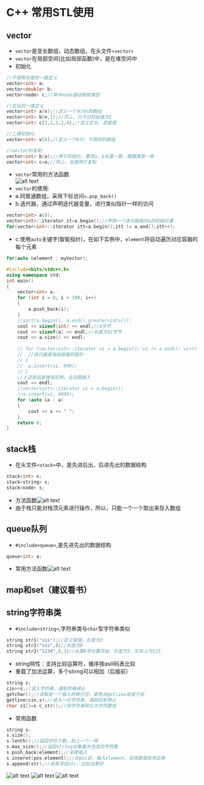 # C++ 常用STL使用
## vector
- `vector`是变长数组，动态数组，在头文件`<vector>`
- `vector`在局部空间(比如局部函数)中，是在堆空间中
- 初始化
```c++
//不限制长度的一维定义
vector<int> a;
vector<double> b;
vector<node> c;//其中node是结构体类型

//定长的一维定义
vector<int> a(n);//定义一个长为n的数组
vector<int> b(n,1);//同上，只不过初始值为1
vector<int> c{1,1,1,2,4};//定义定长，且赋值

//二维初始化
vector<int> v[6];//定义一个6行，不限列的数组

//vector的复制
vector<int> b(a);//拷贝初始化，要求a，b长度一致，数据类型一致
vector<int> c=a;//同上，也是拷贝复制

```
- `vector`常用的方法函数  
![alt text](image.png)  
- `vector`的使用:
- a.同普通数组，采用下标访问`v.pop_back()`
- b.迭代器，通过声明迭代器变量，进行类似指针一样的访问
```c++
vector<int> a(8);
vector<int>::iterator it=a.begin();//声明一个迭代器指向a的初始位置
for(vector<int>::iterator itt=a.begin();itt != a.end();itt++);
```
- c.使用`auto`关键字(智能指针)，在如下实例中，`element`将自动遍历对应容器的每个元素
```c++
for(auto &element : myVector);
```
```c++
#include<bits/stdc++.h>
using namespace std;
int main()
{
	vector<int> a;
	for (int i = 0; i < 100; i++)
	{
		a.push_back(i);
	}
	//sort(a.begin(), a.end(),greater<int>());
	cout << sizeof(int) << endl;//4字节
	cout << sizeof(a) << endl;//长度为32字节
	cout << a.size() << endl;
	
	// for (vector<int>::iterator vi = a.begin(); vi != a.end(); vi++)
	// 	//迭代器是指向容器的指针
	// {
	// 	a.insert(vi, 999);
	// }
    //上述用法是错误实例。会无限插入
	cout << endl;
	//vector<int>::iterator vi = a.begin();
	//a.insert(vi, 9999);
	for (auto &x : a)
	{
		cout << x << " ";
	}
	return 0;
}
```

## stack栈
- 在头文件`<stack>`中，是先进后出，后进先出的数据结构
```c++
stack<int> s;
stack<string> s;
stack<node> s;
```
- 方法函数![alt text](image-1.png)
- 由于栈只能对栈顶元素进行操作，所以，只能一个一个取出来存入数组

## queue队列
- `#include<queue>`,是先进先出的数据结构
```c++
queue<int> a;
```
- 常用方法函数![alt text](image-2.png)

## map和set（建议看书）

## string字符串类
- `#include<string>`,字符串类与`char`型字符串类似
```c++
string str1("sss");//定义赋值，长度为3
string str2("sss",8)//长度为8
string str3("1234",0,3)//从第0号位置开始，长度为3，实际上为123
```
- string特性：支持比较运算符，循序按asill码表比较
- 重载了加法运算，多个stirng可以相加（后接前）
```c++
string s;
cin>>s;//读入字符串，遇到空格停止
getchar();//读取前一个输入的换行符，避免对getline造成干扰
getline(cin,s);//读入一行字符串，遇到回车停止
char s1[]=s.c_str();//将字符串转化为字符数组
```
- 常用函数
```c++
string s;
s.size();
s.lenth();//返回字符个数，和上一个一样
s.max_size();//返回string对象最大包含的字符数
s.push_back(element);//末尾插入
s.inseret(pos,element);//在pos处，插入element，后续数据依序后移
s.append(str);//末尾添加str，比加法更好
```
![alt text](image-3.png)
![alt text](image-4.png)
![alt text](image-5.png)